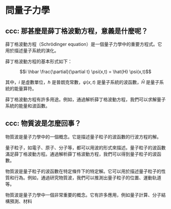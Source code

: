 # 問量子力學

## ccc: 那甚麼是薛丁格波動方程，意義是什麼呢？

薛丁格波動方程（Schrödinger equation）是一個量子力學中的重要方程式。它用於描述量子系統的演化。

薛丁格波動方程的基本形式如下：

$$i \hbar \frac{\partial}{\partial t} \psi(x,t) = \hat{H} \psi(x,t)$$

其中，$i$ 是虛數單位，$\hbar$ 是普朗克常數，$\psi(x,t)$ 是量子系統的波函數，$\hat{H}$ 是量子系統的能量算符。

薛丁格波動方程有許多用途。例如，通過解析薛丁格波動方程，我們可以求解量子系統的能量和波函數。

## ccc: 物質波是怎麼回事？

物質波是量子力學中的一個概念。它是描述量子粒子的波函數的行波方程的解。

量子粒子，如電子、原子、分子等，都可以用波的形式來描述。量子粒子的波函數滿足薛丁格波動方程。通過解析薛丁格波動方程，我們可以得到量子粒子的波函數。

物質波是量子粒子的波函數在特定條件下的特定解。它可以用於描述量子粒子的性質和行為。例如，通過研究物質波，我們可以推測出量子粒子的位置、運動轨道等。

物質波是量子力學中一個非常重要的概念。它有許多應用，例如量子計算、分子結構預測、材料




